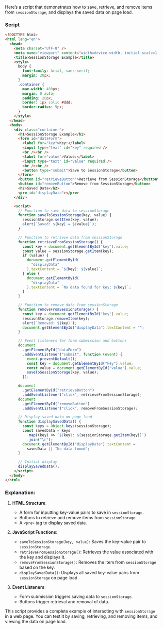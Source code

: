 Here’s a script that demonstrates how to save, retrieve, and remove items from `sessionStorage`, and displays the saved data on page load.

### Script

```html
<!DOCTYPE html>
<html lang="en">
  <head>
    <meta charset="UTF-8" />
    <meta name="viewport" content="width=device-width, initial-scale=1.0" />
    <title>SessionStorage Example</title>
    <style>
      body {
        font-family: Arial, sans-serif;
        margin: 20px;
      }
      .container {
        max-width: 400px;
        margin: 0 auto;
        padding: 20px;
        border: 1px solid #ddd;
        border-radius: 5px;
      }
    </style>
  </head>
  <body>
    <div class="container">
      <h1>SessionStorage Example</h1>
      <form id="dataForm">
        <label for="key">Key:</label>
        <input type="text" id="key" required />
        <br /><br />
        <label for="value">Value:</label>
        <input type="text" id="value" required />
        <br /><br />
        <button type="submit">Save to SessionStorage</button>
      </form>
      <button id="retrieveButton">Retrieve from SessionStorage</button>
      <button id="removeButton">Remove from SessionStorage</button>
      <h2>Saved Data</h2>
      <pre id="displayData"></pre>
    </div>

    <script>
      // Function to save data to sessionStorage
      function saveToSessionStorage(key, value) {
        sessionStorage.setItem(key, value);
        alert(`Saved: ${key} = ${value}`);
      }

      // Function to retrieve data from sessionStorage
      function retrieveFromSessionStorage() {
        const key = document.getElementById("key").value;
        const value = sessionStorage.getItem(key);
        if (value) {
          document.getElementById(
            "displayData"
          ).textContent = `${key}: ${value}`;
        } else {
          document.getElementById(
            "displayData"
          ).textContent = `No data found for key: ${key}`;
        }
      }

      // Function to remove data from sessionStorage
      function removeFromSessionStorage() {
        const key = document.getElementById("key").value;
        sessionStorage.removeItem(key);
        alert(`Removed: ${key}`);
        document.getElementById("displayData").textContent = "";
      }

      // Event listeners for form submission and buttons
      document
        .getElementById("dataForm")
        .addEventListener("submit", function (event) {
          event.preventDefault();
          const key = document.getElementById("key").value;
          const value = document.getElementById("value").value;
          saveToSessionStorage(key, value);
        });

      document
        .getElementById("retrieveButton")
        .addEventListener("click", retrieveFromSessionStorage);
      document
        .getElementById("removeButton")
        .addEventListener("click", removeFromSessionStorage);

      // Display saved data on page load
      function displaySavedData() {
        const keys = Object.keys(sessionStorage);
        const savedData = keys
          .map((key) => `${key}: ${sessionStorage.getItem(key)}`)
          .join("\n");
        document.getElementById("displayData").textContent =
          savedData || "No data found";
      }

      // Initial display
      displaySavedData();
    </script>
  </body>
</html>
```

### Explanation:

1. **HTML Structure**:

   - A form for inputting key-value pairs to save in `sessionStorage`.
   - Buttons to retrieve and remove items from `sessionStorage`.
   - A `<pre>` tag to display saved data.

2. **JavaScript Functions**:

   - `saveToSessionStorage(key, value)`: Saves the key-value pair to `sessionStorage`.
   - `retrieveFromSessionStorage()`: Retrieves the value associated with the key and displays it.
   - `removeFromSessionStorage()`: Removes the item from `sessionStorage` based on the key.
   - `displaySavedData()`: Displays all saved key-value pairs from `sessionStorage` on page load.

3. **Event Listeners**:
   - Form submission triggers saving data to `sessionStorage`.
   - Buttons trigger retrieval and removal of data.

This script provides a complete example of interacting with `sessionStorage` in a web page. You can test it by saving, retrieving, and removing items, and viewing the data on page load.

